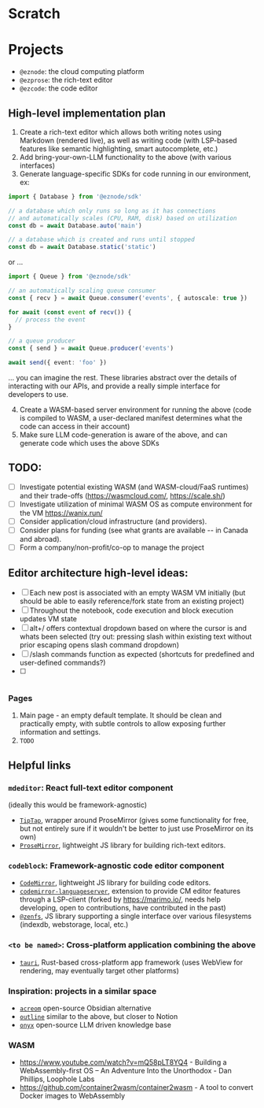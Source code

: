 # Scratch

# Projects
- `@eznode`: the cloud computing platform
- `@ezprose`: the rich-text editor
- `@ezcode`: the code editor

## High-level implementation plan

1. Create a rich-text editor which allows both writing notes using Markdown (rendered live), as well as writing code (with LSP-based features like semantic highlighting, smart autocomplete, etc.)
2. Add bring-your-own-LLM functionality to the above (with various interfaces)
3. Generate language-specific SDKs for code running in our environment, ex:

```ts
import { Database } from '@eznode/sdk'

// a database which only runs so long as it has connections
// and automatically scales (CPU, RAM, disk) based on utilization
const db = await Database.auto('main')

// a database which is created and runs until stopped
const db = await Database.static('static')
```

or ...

```ts
import { Queue } from '@eznode/sdk'

// an automatically scaling queue consumer
const { recv } = await Queue.consumer('events', { autoscale: true })

for await (const event of recv()) {
  // process the event
}

// a queue producer
const { send } = await Queue.producer('events')

await send({ event: 'foo' })
```

... you can imagine the rest. These libraries abstract over the details of interacting with our APIs, and provide a really simple interface for developers to use.

4. Create a WASM-based server environment for running the above (code is compiled to WASM, a user-declared manifest determines what the code can access in their account)
5. Make sure LLM code-generation is aware of the above, and can generate code which uses the above SDKs

## TODO:
- [ ] Investigate potential existing WASM (and WASM-cloud/FaaS runtimes) and their trade-offs (https://wasmcloud.com/, https://scale.sh/)
- [ ] Investigate utilization of minimal WASM OS as compute environment for the VM https://wanix.run/
- [ ] Consider application/cloud infrastructure (and providers).
- [ ] Consider plans for funding (see what grants are available -- in Canada and abroad).
- [ ] Form a company/non-profit/co-op to manage the project

## Editor architecture high-level ideas:
- [ ] Each new post is associated with an empty WASM VM initially (but should be able to easily reference/fork state from an existing project)
- [ ] Throughout the notebook, code execution and block execution updates VM state
- [ ] alt+/ offers contextual dropdown based on where the cursor is and whats been selected (try out: pressing slash within existing text without prior escaping opens slash command dropdown)
- [ ] /slash commands function as expected (shortcuts for predefined and user-defined commands?)
- [ ] ```sh blocks which execute entire blocks or selected lines (these include a functional xtermjs terminal)

### Pages

1. Main page - an empty default template. It should be clean and practically empty, with subtle controls to allow exposing further information and settings.
2. `TODO`

## Helpful links

### `mdeditor`: React full-text editor component

(ideally this would be framework-agnostic)

* [`TipTap`](https://tiptap.dev/docs), wrapper around ProseMirror (gives some functionality for free, but not entirely sure if it wouldn't be better to just use ProseMirror on its own)
* [`ProseMirror`](https://prosemirror.net/), lightweight JS library for building rich-text editors.

### `codeblock`: Framework-agnostic code editor component
* [`CodeMirror`](https://codemirror.net/), lightweight JS library for building code editors.
* [`codemirror-languageserver`](https://github.com/marimo-team/codemirror-languageserver), extension to provide CM editor features through a LSP-client (forked by https://marimo.io/, needs help developing, open to contributions, have contributed in the past)
* [`@zenfs`](https://github.com/zen-fs), JS library supporting a single interface over various filesystems (indexdb, webstorage, local, etc.)

### `<to be named>`: Cross-platform application combining the above
* [`tauri`](https://tauri.app/), Rust-based cross-platform app framework (uses WebView for rendering, may eventually target other platforms)

### Inspiration: projects in a similar space
* [`acreom`](https://github.com/acreom/app) open-source Obsidian alternative
* [`outline`](https://github.com/outline/outline) similar to the above, but closer to Notion
* [`onyx`](https://www.onyx.app/) open-source LLM driven knowledge base


### WASM

* https://www.youtube.com/watch?v=mQ58pLT8YQ4 - Building a WebAssembly-first OS – An Adventure Into the Unorthodox - Dan Phillips, Loophole Labs
* https://github.com/container2wasm/container2wasm - A tool to convert Docker images to WebAssembly